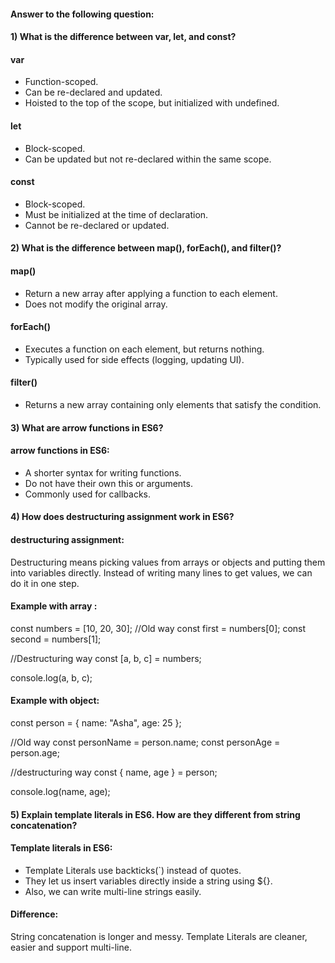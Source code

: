 
#### Answer to the following question:


#### 1) What is the difference between var, let, and const?
#### var
- Function-scoped.
- Can be re-declared and updated.
- Hoisted to the top of the scope, but initialized with undefined.
#### let
- Block-scoped. 
- Can be updated but not re-declared within the same scope.
#### const
- Block-scoped. 
- Must be initialized at the time of declaration.
- Cannot be re-declared or updated.

#### 2) What is the difference between map(), forEach(), and filter()? 
#### map()
- Return a new array after applying a function to each element.
- Does not modify the original array.
#### forEach()
- Executes a function on each element, but returns nothing.
- Typically used for side effects (logging, updating UI).
#### filter()
- Returns a new array containing only elements that satisfy the condition.
  
#### 3) What are arrow functions in ES6?
#### arrow functions in ES6:
- A shorter syntax for writing functions.
- Do not have their own this or arguments.
- Commonly used for callbacks.
  
#### 4) How does destructuring assignment work in ES6?
#### destructuring assignment:
Destructuring means picking values from arrays or objects and putting them into variables directly.
Instead of writing many lines to get values, we can do it in one step.
#### Example with array : 
const numbers = [10, 20, 30];
//Old way 
const first = numbers[0];
const second = numbers[1];

//Destructuring way
const [a, b, c] = numbers;

console.log(a, b, c);
#### Example with object:
const person = { name: "Asha", age: 25 };

//Old way
const personName = person.name;
const personAge = person.age;

//destructuring way 
const { name, age } = person;

console.log(name, age);

#### 5) Explain template literals in ES6. How are they different from string concatenation?
#### Template literals in ES6:
- Template Literals use backticks(`) instead of quotes.
- They let us insert variables directly inside a string using ${}.
- Also, we can write multi-line strings easily.
#### Difference:
String concatenation is longer and messy.
Template Literals are cleaner, easier and support multi-line.


